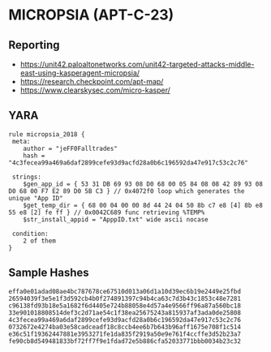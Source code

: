 # MICROPSIA (APT-C-23)

## Reporting
* https://unit42.paloaltonetworks.com/unit42-targeted-attacks-middle-east-using-kasperagent-micropsia/
* https://research.checkpoint.com/apt-map/
* https://www.clearskysec.com/micro-kasper/

## YARA
```yara
rule micropsia_2018 {
 meta:
    author = "jeFF0Falltrades"
    hash = "4c3fecea99a469a6daf2899cefe93d9acfd28a0b6c196592da47e917c53c2c76"

 strings:
    $gen_app_id = { 53 31 DB 69 93 08 D0 68 00 05 84 08 08 42 89 93 08 D0 68 00 F7 E2 89 D0 5B C3 } // 0x4072f0 loop which generates the unique "App ID"
    $get_temp_dir = { 68 00 04 00 00 8d 44 24 04 50 8b c7 e8 [4] 8b e8 55 e8 [2] fe ff } // 0x0042C689 func retrieving %TEMP%
    $str_install_appid = "ApppID.txt" wide ascii nocase

 condition:
    2 of them
}
```

## Sample Hashes
```
effa0e01adad08ae4bc787678ce67510d013a06d1a10d39ec6b19e2449e25fbd
26594039f3e5e1f3d592cb4b0f274891397c94b4ca63c7d3b43c1853c48e7281
c96138fd93b18e5a1682f6d4405e724b88058e4d57a4e9566ff96a87a560bc18
33e901018808514def3c2d71ae54c1f38ea25675243a815937af3ada0de25808
4c3fecea99a469a6daf2899cefe93d9acfd28a0b6c196592da47e917c53c2c76
0732672e4274ba03e58cadceadf18c8ccb4ee6b7b643b96aff1675e708f1c514
e36c51f19362447881e3953271fe1da835f2919a50e9e761f4ccffe3d52b23a7
fe90cb8d549481833bf72ff7f9e1fdad72e5b886cfa52033771bbb0034b23c32
```
